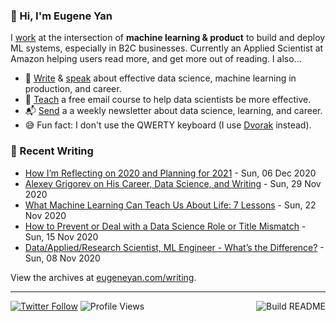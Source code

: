### 👋 Hi, I'm Eugene Yan

I [work](https://eugeneyan.com/about/) at the intersection of **machine learning & product** to build and deploy ML systems, especially in B2C businesses. Currently an Applied Scientist at Amazon helping users read more, and get more out of reading. I also...

- 📝 [Write](https://eugeneyan.com/writing/) & [speak](https://eugeneyan.com/speaking/) about effective data science, machine learning in production, and career.
- 🧠 [Teach](https://eugeneyan.com/resources/) a free email course to help data scientists be more effective.
- 📬 [Send](https://eugeneyan.com/subscribe/) a a weekly newsletter about data science, learning, and career.
- 😅 Fun fact: I don't use the QWERTY keyboard (I use [Dvorak](https://en.wikipedia.org/wiki/Dvorak_keyboard_layout) instead).

### 📝 Recent Writing

<!-- writing starts -->
* [How I’m Reflecting on 2020 and Planning for 2021](https://eugeneyan.com//writing/how-i-reflect-and-plan/) - Sun, 06 Dec 2020
* [Alexey Grigorev on His Career, Data Science, and Writing](https://eugeneyan.com//writing/informal-mentors-alexey-grigorev/) - Sun, 29 Nov 2020
* [What Machine Learning Can Teach Us About Life: 7 Lessons](https://eugeneyan.com//writing/life-lessons-from-machine-learning/) - Sun, 22 Nov 2020
* [How to Prevent or Deal with a Data Science Role or Title Mismatch](https://eugeneyan.com//writing/role-title-mismatch/) - Sun, 15 Nov 2020
* [Data/Applied/Research Scientist, ML Engineer - What’s the Difference?](https://eugeneyan.com//writing/data-science-roles/) - Sun, 08 Nov 2020
<!-- writing ends -->

View the archives at [eugeneyan.com/writing](https://eugeneyan.com/writing/).

---
[![Twitter Follow](https://img.shields.io/twitter/follow/eugeneyan?label=Follow&style=social)](https://twitter.com/eugeneyan) ![Profile Views](https://gpvc.arturio.dev/eugeneyan)<a href="https://github.com/eugeneyan/eugeneyan/actions"><img src="https://github.com/eugeneyan/eugeneyan/workflows/Build%20README/badge.svg?branch=master" align="right" alt="Build README"></a>
